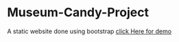 # Museum-Candy-Project
A static website done using bootstrap 
[click Here for demo]( https://pranavkalwad.github.io/Museum-Candy-Project/)
